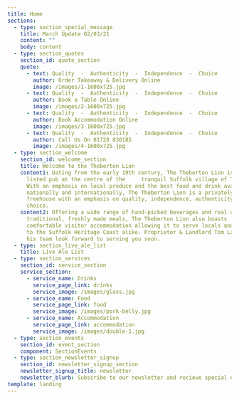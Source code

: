 ```yaml
---
title: Home
sections:
  - type: section_special_message
    title: March Update 02/03/21
    content: ""
    body: content
  - type: section_quotes
    section_id: quote_section
    quote:
      - text: Quality  -  Authenticity  -  Independence  -  Choice
        author: Order Takeaway & Delivery Online
        image: /images/1-1600x725.jpg
      - text: Quality  -  Authenticity  -  Independence  -  Choice
        author: Book a Table Online
        image: /images/2-1600x725.jpg
      - text: Quality  -  Authenticity  -  Independence  -  Choice
        author: Book Accommodation Online
        image: /images/3-1600x725.jpg
      - text: Quality  -  Authenticity  -  Independence  -  Choice
        author: Call Us On 01728 830185
        image: /images/4-1600x725.jpg
  - type: section_welcome
    section_id: welcome_section
    title: Welcome to the Theberton Lion
    content1: Dating from the early 19th century, The Theberton Lion is a Grade II
      listed pub at the centre of the     tranquil Suffolk village of Theberton.
      With an emphasis on local produce and the best food and drink available
      nationally and internationally, The Theberton Lion is a privately run
      freehouse with an emphasis on quality, independence, authenticity and
      choice.
    content2: Offering a wide range of hand-picked beverages and real ales alongside
      traditional, freshly made meals, The Theberton Lion also boasts
      comfortable visitor accommodation allowing it to serve locals and visitors
      to the Suffolk Heritage Coast alike. Proprietor & Landlord Tom Lagden and
      his team look forward to serving you soon.
  - type: section_live_ale_list
    title: Live Ale List
  - type: section_services
    section_id: service_section
    service_section:
      - service_name: Drinks
        service_page_link: drinks
        service_image: /images/glass.jpg
      - service_name: Food
        service_page_link: food
        service_image: /images/pork-belly.jpg
      - service_name: Accommodation
        service_page_link: accommodation
        service_image: /images/double-1.jpg
  - type: section_events
    section_id: event_section
    component: SectionEvents
  - type: section_newsletter_signup
    section_id: newsletter_signup_section
    newsletter_signup_title: newsletter
    newsletter_blurb: Subscribe to our newsletter and recieve special offers and discounts
template: landing
---
```

